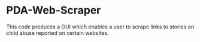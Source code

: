 # PDA-Web-Scraper
This code produces a GUI which enables a user to scrape links to stories on child abuse reported on certain websites.
